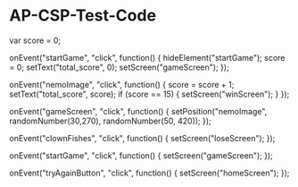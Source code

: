 # AP-CSP-Test-Code

var score = 0;

onEvent("startGame", "click", function() {
  hideElement("startGame");
  score = 0;
  setText("total_score", 0);
 setScreen("gameScreen");
});

onEvent("nemoImage", "click", function() {
  score = score + 1;
  setText("total_score", score);
  if (score == 15) {
    setScreen("winScreen");
  }
});

onEvent("gameScreen", "click", function() {
  setPosition("nemoImage", randomNumber(30,270), randomNumber(50, 420));
});

onEvent("clownFishes", "click", function() {
  setScreen("loseScreen");
});

onEvent("startGame", "click", function() {
  setScreen("gameScreen");
});

onEvent("tryAgainButton", "click", function() {
  setScreen("homeScreen");
});
